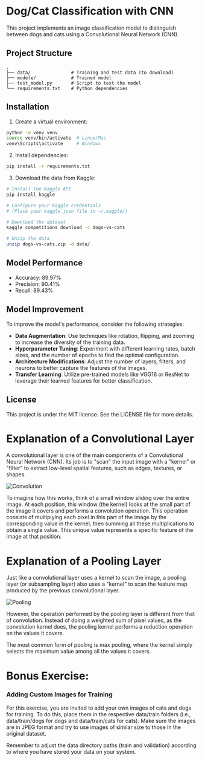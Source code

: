 # Dog/Cat Classification with CNN

This project implements an image classification model to distinguish between dogs and cats using a Convolutional Neural Network (CNN).

## Project Structure

```
.
├── data/               # Training and test data (to download)
├── modele/             # Trained model
├── test_model.py       # Script to test the model
└── requirements.txt    # Python dependencies
```

## Installation

1. Create a virtual environment:
```bash
python -m venv venv
source venv/bin/activate  # Linux/Mac
venv\Scripts\activate     # Windows
```

2. Install dependencies:
```bash
pip install -r requirements.txt
```

3. Download the data from Kaggle:
```bash
# Install the Kaggle API
pip install kaggle

# Configure your Kaggle credentials
# (Place your kaggle.json file in ~/.kaggle/)

# Download the dataset
kaggle competitions download -c dogs-vs-cats

# Unzip the data
unzip dogs-vs-cats.zip -d data/
```

## Model Performance

- Accuracy: 89.97%
- Precision: 90.41%
- Recall: 89.43%

## Model Improvement

To improve the model's performance, consider the following strategies:

- **Data Augmentation**: Use techniques like rotation, flipping, and zooming to increase the diversity of the training data.
- **Hyperparameter Tuning**: Experiment with different learning rates, batch sizes, and the number of epochs to find the optimal configuration.
- **Architecture Modifications**: Adjust the number of layers, filters, and neurons to better capture the features of the images.
- **Transfer Learning**: Utilize pre-trained models like VGG16 or ResNet to leverage their learned features for better classification.

## License

This project is under the MIT license. See the LICENSE file for more details.

# Explanation of a Convolutional Layer

A convolutional layer is one of the main components of a Convolutional Neural Network (CNN). Its job is to "scan" the input image with a "kernel" or "filter" to extract low-level spatial features, such as edges, textures, or shapes.

![Convolution](assets/noyau_convolution_FR.png)

To imagine how this works, think of a small window sliding over the entire image. At each position, this window (the kernel) looks at the small part of the image it covers and performs a convolution operation. This operation consists of multiplying each pixel in this part of the image by the corresponding value in the kernel, then summing all these multiplications to obtain a single value. This unique value represents a specific feature of the image at that position.

# Explanation of a Pooling Layer

Just like a convolutional layer uses a kernel to scan the image, a pooling layer (or subsampling layer) also uses a "kernel" to scan the feature map produced by the previous convolutional layer.

![Pooling](assets/pooling_kernel.png)

However, the operation performed by the pooling layer is different from that of convolution. Instead of doing a weighted sum of pixel values, as the convolution kernel does, the pooling kernel performs a reduction operation on the values it covers.

The most common form of pooling is max pooling, where the kernel simply selects the maximum value among all the values it covers.

# Bonus Exercise:

### Adding Custom Images for Training
For this exercise, you are invited to add your own images of cats and dogs for training. To do this, place them in the respective data/train folders (i.e., data/train/dogs for dogs and data/train/cats for cats). Make sure the images are in JPEG format and try to use images of similar size to those in the original dataset.

Remember to adjust the data directory paths (train and validation) according to where you have stored your data on your system.


